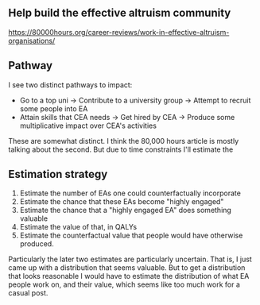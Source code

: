 ## Help build the effective altruism community

<https://80000hours.org/career-reviews/work-in-effective-altruism-organisations/>

## Pathway

I see two distinct pathways to impact:

- Go to a top uni -> Contribute to a university group -> Attempt to recruit some people into EA
- Attain skills that CEA needs -> Get hired by CEA -> Produce some multiplicative impact over CEA's activities

These are somewhat distinct. I think the 80,000 hours article is mostly talking about the second. But due to time constraints I'll estimate the

## Estimation strategy

1. Estimate the number of EAs one could counterfactually incorporate
2. Estimate the chance that these EAs become "highly engaged"
3. Estimate the chance that a "highly engaged EA" does something valuable
4. Estimate the value of that, in QALYs
5. Estimate the counterfactual value that people would have otherwise produced.

Particularly the later two estimates are particularly uncertain. That is, I just came up with a distribution that seems valuable. But to get a distribution that looks reasonable I would have to estimate the distribution of what EA people work on, and their value, which seems like too much work for a casual post.
